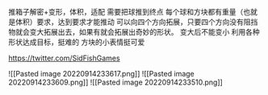 推箱子解密+变形，体积，适配
需要把球推到终点
每个球和方块都有重量（也就是体积）要求，达到要求才能推动
可以向四个方向拓展，只要四个方向没有阻挡物就会变大拓展出去，如果有就会拓展出奇妙的形状。
变大后不能变小
利用各种形状达成目标，挺难的
方块的小表情挺可爱

https://twitter.com/SidFishGames

![[Pasted image 20220914233617.png]]
![[Pasted image 20220914233609.png]]
![[Pasted image 20220914233510.png]]